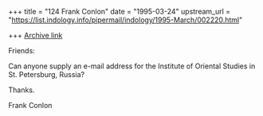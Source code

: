 +++
title = "124 Frank Conlon"
date = "1995-03-24"
upstream_url = "https://list.indology.info/pipermail/indology/1995-March/002220.html"

+++
[Archive link](https://list.indology.info/pipermail/indology/1995-March/002220.html)

Friends:

Can anyone supply an e-mail address for the Institute of Oriental Studies 
in St. Petersburg, Russia?

Thanks.

Frank Conlon








